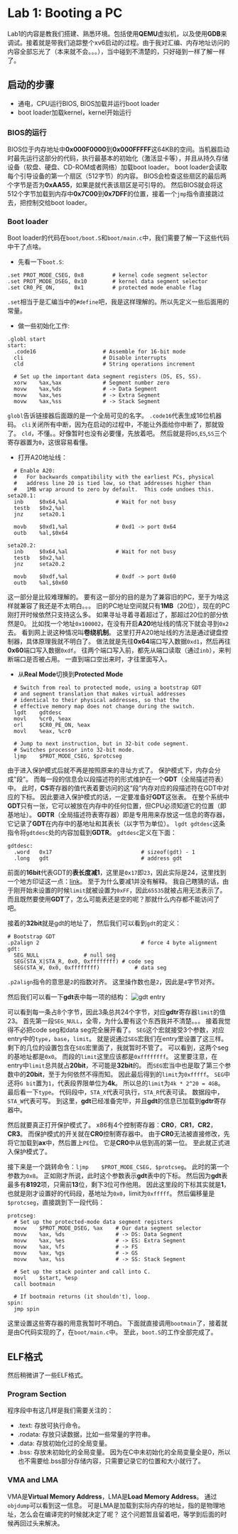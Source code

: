# Lab 1: Booting a PC
Lab1的内容是教我们搭建、熟悉环境。包括使用**QEMU**虚拟机，以及使用**GDB**来调试。接着就是带我们追踪整个xv6启动的过程。由于我对汇编、内存地址访问的内容全部忘光了（本来就不会。。。），当中碰到不清楚的，只好碰到一样了解一样了。

## 启动的步骤
* 通电，CPU运行BIOS, BIOS加载并运行boot loader
* boot loader加载kernel，kernel开始运行

### BIOS的运行
BIOS位于内存地址中**0x000F0000**到**0x000FFFFF**这64KB的空间。当机器启动时最先运行这部分的代码，执行最基本的初始化（激活显卡等），并且从持久存储设备（软盘、硬盘、CD-ROM或者网络）加载boot loader。
boot loader会读取每个引导设备的第一个扇区（512字节）的内容。
BIOS会检查这些扇区的最后两个字节是否为**0xAA55**，如果是就代表该扇区是可引导的。
然后BIOS就会将这512个字节加载到内存中**0x7C00**到**0x7DFF**的位置，接着一个`jmp`指令直接跳过去，把控制交给boot loader。

### Boot loader
Boot loader的代码在`boot/boot.S`和`boot/main.c`中，我们需要了解一下这些代码中干了点啥。
* 先看一下`boot.S`:
```
.set PROT_MODE_CSEG, 0x8         # kernel code segment selector
.set PROT_MODE_DSEG, 0x10        # kernel data segment selector
.set CR0_PE_ON,      0x1         # protected mode enable flag
```
`.set`相当于是汇编当中的`#define`吧，我是这样理解的。所以先定义一些后面用的常量。

* 做一些初始化工作:
```
.globl start
start:
  .code16                     # Assemble for 16-bit mode
  cli                         # Disable interrupts
  cld                         # String operations increment

  # Set up the important data segment registers (DS, ES, SS).
  xorw    %ax,%ax             # Segment number zero
  movw    %ax,%ds             # -> Data Segment
  movw    %ax,%es             # -> Extra Segment
  movw    %ax,%ss             # -> Stack Segment
```
`globl`告诉链接器后面跟的是一个全局可见的名字。
`.code16`代表生成16位机器码。
`cli`关闭所有中断，因为在启动的过程中，不能让外面给你中断了，那就毁了。
`cld`，不懂。。好像暂时也没有必要懂，先放着吧。
然后就是将`DS`,`ES`,`SS`三个寄存器置为`0`，这很容易看懂。

* 打开A20地址线：
```
  # Enable A20:
  #   For backwards compatibility with the earliest PCs, physical
  #   address line 20 is tied low, so that addresses higher than
  #   1MB wrap around to zero by default.  This code undoes this.
seta20.1:
  inb     $0x64,%al               # Wait for not busy
  testb   $0x2,%al
  jnz     seta20.1

  movb    $0xd1,%al               # 0xd1 -> port 0x64
  outb    %al,$0x64

seta20.2:
  inb     $0x64,%al               # Wait for not busy
  testb   $0x2,%al
  jnz     seta20.2

  movb    $0xdf,%al               # 0xdf -> port 0x60
  outb    %al,$0x60
```
这一部分是比较难理解的。
要有这一部分的目的是为了兼容旧的PC，至于为啥这样就兼容了我还是不太明白。。。
旧的PC地址空间就只有**1MB**（20位），现在的PC刚打开时候依然只支持这么多。
如果寻址寻着寻着超过了，那超过20位的部分依然是0。
比如找一个地址`0x100002`，在没有开启**A20**地址线的情况下就会寻到`0x2`去。
看到网上说这种情况叫**卷绕机制**。
这里打开A20地址线的方法是通过键盘控制器，具体原理我就不明白了。
做法就是先往**0x64**端口写入数据`0xd1`，然后再往**0x60**端口写入数据`0xdf`。
往两个端口写入前，都先从端口读取（通过`inb`），来判断端口是否被占用。
一直到端口空出来时，才往里面写入。

* 从**Real Mode**切换到**Protected Mode**
```
  # Switch from real to protected mode, using a bootstrap GDT
  # and segment translation that makes virtual addresses
  # identical to their physical addresses, so that the
  # effective memory map does not change during the switch.
  lgdt    gdtdesc
  movl    %cr0, %eax
  orl     $CR0_PE_ON, %eax
  movl    %eax, %cr0

  # Jump to next instruction, but in 32-bit code segment.
  # Switches processor into 32-bit mode.
  ljmp    $PROT_MODE_CSEG, $protcseg
```
由于进入保护模式后就不再是按照原来的寻址方式了。
保护模式下，内存会分成"段"。
而每一段的信息会以段描述符的形式维护在一个**GDT**（全局描述符表）中。
此时，**CS**寄存器的值代表着要访问的这“段”内存对应的段描述符在GDT中对应的下标。
因此要进入保护模式的话，一定要准备好**GDT**这张表。
在整个系统中**GDT**只有一张，它可以被放在内存中的任何位置，但CPU必须知道它的位置（即基地址）。
**GDTR**（全局描述符表寄存器）即是专用用来存放这一信息的寄存器，它记录了**GDT**在内存中的基地址和其表长（以字节为单位）。
`lgdt gdtdesc`这条指令将`gdtdesc`处的内容加载到**GDTR**。
`gdtdesc`定义在下面：
```
gdtdesc:
  .word   0x17                            # sizeof(gdt) - 1
  .long   gdt                             # address gdt
```
前面的**16bit**代表GDT的**表长度减1**，这里是`0x17`即`23`，因此实际是24，这里找到一个地方印证这一点：[link](
https://en.wikibooks.org/wiki/X86_Assembly/Global_Descriptor_Table)。
至于为什么要减1并没有解释。
我自己瞎猜的话，由于刚开始未设置的时候`limit`就被设置为`0xFF`，因此`65535`就被占用无法表示了。
而且既然要使用**GDT**了，怎么可能表还是空的呢？那就什么内存都不能访问了吧。

接着的**32bit**就是gdt的地址了，
然后我们可以看到`gdt`的定义：
```
# Bootstrap GDT
.p2align 2                                # force 4 byte alignment
gdt:
  SEG_NULL				# null seg
  SEG(STA_X|STA_R, 0x0, 0xffffffff)	# code seg
  SEG(STA_W, 0x0, 0xffffffff)	        # data seg
```
`.p2align`指令的意思是`2`的指数对齐。
这里操作数也是`2`，因此是`4`字节对齐。

然后我们可以看一下**gdt**表中每一项的结构：
![gdt entry](https://raw.githubusercontent.com/Irving-cl/mit-6.828-learning/master/lab1/gdt_entry.gif)

可以看到每一条占8个字节，因此3条总共24个字节，对应**gdtr**寄存器`limit`的值23。
首先第一段`SEG_NULL`，全零，为什么要有这个东西我并不清楚。。。
接着我觉得不必把code seg和data seg完全展开看了。
`SEG`这个宏就接受3个参数，对应entry中的`type`，`base`，`limit`。
就是说通过`SEG`宏我们在entry里设置了这三样。
剩下的几位的设置包含在`SEG`宏里面了，我就暂时不管了。
可以看到，这两个seg的基地址都是`0x0`。
而段的`limit`这里应该都是`0xffffffff`。
这里要注意，在entry中`limit`总共就占**20bit**，不可能是**32bit**的。
而`SEG`宏当中也是取了第三个参数中的**20bit**，至于为何依然不得而知。
因此最后得到的`limit`为`0xfffff`。
`SEG`中还将`G bit`置为`1`，代表段界限单位为**4k**。
所以总的`limit`为`4k * 2^20 = 4GB`。
最后看一下`type`。
代码段中，`STA_X`代表可执行，`STA_R`代表可读。
数据段中，`STA_W`代表可写。
到这里，**gdt**已经准备完毕，并且**gdt**的信息已加载到**gdtr**寄存器中。

然后就要真正打开保护模式了。
x86有4个控制寄存器：**CR0**，**CR1**，**CR2**，**CR3**。
而保护模式的开关就在**CR0**控制寄存器中。
由于**CR0**无法被直接修改，先将它加载到**ax**中，然后置上`PE`位。
它是**CR0**中从低到高的第一位。
至此就正式进入保护模式了。

接下来是一个跳转命令：`ljmp    $PROT_MODE_CSEG, $protcseg`。
此时的第一个参数为`0x8`。
正如刚才所说，此时这个参数表示**gdt**表中的下标。
然后因为**gdt**表最多有**8192**项，只需前**13**位，剩下3位可作他用。
因此这里段的下标其实就是**1**，也就是刚才设置好的代码段，基地址为`0x0`，limit为`0xfffff`。
然后偏移量是`$protcseg`，直接跳到下一段代码：

```
protcseg:
  # Set up the protected-mode data segment registers
  movw    $PROT_MODE_DSEG, %ax    # Our data segment selector
  movw    %ax, %ds                # -> DS: Data Segment
  movw    %ax, %es                # -> ES: Extra Segment
  movw    %ax, %fs                # -> FS
  movw    %ax, %gs                # -> GS
  movw    %ax, %ss                # -> SS: Stack Segment

  # Set up the stack pointer and call into C.
  movl    $start, %esp
  call bootmain

  # If bootmain returns (it shouldn't), loop.
spin:
  jmp spin
```
这里设置这些寄存器的用意我暂时不明白。
下面就直接调用`bootmain`了，接着就是由C代码实现的了，在`boot/main.c`中。
至此，`boot.S`的工作全部完成了。

## ELF格式
然后稍微讲了一些ELF格式。

### Program Section
程序段中有这几样是我们需要关注的：
*    .text: 存放可执行命令。
*    .rodata: 存放只读数据，比如一些常量的字符串。
*    .data: 存放初始化过的全局变量。
*    .bss: 存放未初始化的全局变量。
因为在C中未初始化的全局变量全是0，所以也不需要给.bss部分存储内容，只需要记录它的位置和大小就行了。

### VMA and LMA
VMA是**Virtual Memory Address**，LMA是**Load Memory Address**。
通过`objdump`可以看到这一信息。
可是LMA是加载到实际内存的地址，指的是物理地址，怎么会在编译完的时候就决定了呢？
这个问题暂且留着吧，等学到后面的时候再回过头来解决。
